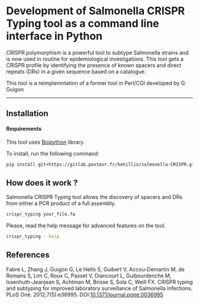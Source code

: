 # Development of Salmonella CRISPR Typing tool as a command line interface in Python

CRISPR polymorphism is a powerful tool to subtype Salmonella strains and is now used in routine for epidemiological investigations.
This tool gets a CRISPR profile by identifying the presence of known spacers and direct repeats (DRs) in a given sequence based on a catalogue.

This tool is a reimplemntation of a former tool in Perl/CGI developed by G. Guigon

-------------------------

## Installation

#### Requirements

This tool uses [Biopython](http://biopython.org/) library.

To install, run the following command:

```bash
pip install git+https://gitlab.pasteur.fr/kehillio/salmonella-CRISPR.git 
```

## How does it work ?

Salmonella CRISPR Typing tool allows the discovery of spacers and DRs from either a PCR product of a full assembly.


```bash
crispr_typing your_file.fa
```

Please, read the help message for advanced features on the tool.

```bash
crispr_typing --help
```

## References

Fabre L, Zhang J, Guigon G, Le Hello S, Guibert V, Accou-Demartin M, de Romans S, Lim C, Roux C, Passet V, Diancourt L, Guibourdenche M, Issenhuth-Jeanjean S, Achtman M, Brisse S, Sola C, Weill FX. CRISPR typing and subtyping for improved laboratory surveillance of Salmonella infections. PLoS One. 2012;7(5):e36995. DOI:[10.1371/journal.pone.0036995](http://doi.org/10.1371/journal.pone.0036995)
